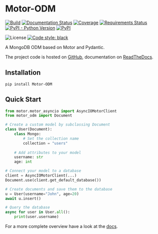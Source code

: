 # Motor-ODM
[![Build](https://github.com/Codello/Motor-ODM/workflows/Build/badge.svg)](https://github.com/Codello/Motor-ODM/actions?query=workflow%3ABuild)
[![Documentation Status](https://readthedocs.org/projects/motor-odm/badge/?version=latest)](https://motor-odm.readthedocs.io/en/latest/?badge=latest)
[![Coverage](https://codecov.io/gh/Codello/Motor-ODM/branch/master/graph/badge.svg)](https://codecov.io/gh/Codello/Motor-ODM)
[![Requirements Status](https://requires.io/github/Codello/Motor-ODM/requirements.svg?branch=master)](https://requires.io/github/Codello/Motor-ODM/requirements/?branch=master)
[![PyPI - Python Version](https://img.shields.io/pypi/pyversions/Motor-ODM)](https://pypi.org/project/Motor-ODM/)
[![PyPI](https://img.shields.io/pypi/v/Motor-ODM)](https://pypi.org/project/Motor-ODM/)

![License](https://img.shields.io/github/license/Codello/Motor-ODM)
[![Code style: black](https://img.shields.io/badge/code%20style-black-000000.svg)](https://github.com/psf/black)

A MongoDB ODM based on Motor and Pydantic.

The project code is hosted on [GitHub](https://github.com/Codello/Motor-ODM), documentation on [ReadTheDocs](https://motor-odm.readthedocs.io/).


## Installation

```shell script
pip install Motor-ODM
```

## Quick Start
```python
from motor.motor_asyncio import AsyncIOMotorClient
from motor_odm import Document

# Create a custom model by subclassing Document
class User(Document):
    class Mongo:
        # Set the collection name
        collection = "users"
    
    # Add attributes to your model
    username: str
    age: int

# Connect your model to a database
client = AsyncIOMotorClient(...)
Document.use(client.get_default_database())

# Create documents and save them to the database
u = User(username="John", age=20)
await u.insert()

# Query the database
async for user in User.all():
    print(user.username)
```

For a more complete overview have a look at the [docs](https://motor-odm.readthedocs.io/).